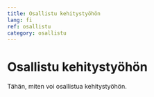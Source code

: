 ```yaml
---
title: Osallistu kehitystyöhön
lang: fi
ref: osallistu
category: osallistu
---
```


# Osallistu kehitystyöhön

Tähän, miten voi osallistua kehitystyöhön.